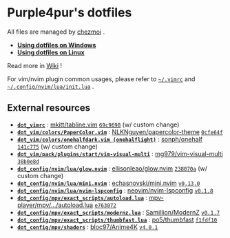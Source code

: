 # Purple4pur's dotfiles

All files are managed by [chezmoi](https://www.chezmoi.io/) .

* **[Using dotfiles on Windows](https://github.com/purple4pur/dotfiles/wiki/Using-dotfiles-on-Windows)**
* **[Using dotfiles on Linux](https://github.com/purple4pur/dotfiles/wiki/Using-dotfiles-on-Linux)**

Read more in [Wiki](https://github.com/purple4pur/dotfiles/wiki) !

For vim/nvim plugin common usages, please refer to [`~/.vimrc`](dot_vimrc) and [`~/.config/nvim/lua/init.lua`](dot_config/nvim/lua/init.lua) .

## External resources

* [**`dot_vimrc`**](./dot_vimrc) : [mkitt/tabline.vim](https://github.com/mkitt/tabline.vim) [`69c9698`](https://github.com/mkitt/tabline.vim/tree/69c9698) (w/ custom change)
* [**`dot_vim/colors/PaperColor.vim`**](./dot_vim/colors/PaperColor.vim) : [NLKNguyen/papercolor-theme](https://github.com/NLKNguyen/papercolor-theme) [`0cfe64f`](https://github.com/NLKNguyen/papercolor-theme/tree/0cfe64f)
* [**`dot_vim/colors/onehalfdark.vim (onehalflight)`**](./dot_vim/colors/onehalfdark.vim) : [sonph/onehalf](https://github.com/sonph/onehalf) [`141c775`](https://github.com/sonph/onehalf/tree/141c775) (w/ custom change)
* [**`dot_vim/pack/plugins/start/vim-visual-multi`**](./dot_vim/pack/plugins/start/vim-visual-multi) : [mg979/vim-visual-multi](https://github.com/mg979/vim-visual-multi) [`38b0e8d`](https://github.com/mg979/vim-visual-multi/tree/38b0e8d)
* [**`dot_config/nvim/lua/glow.nvim`**](./dot_config/nvim/lua/glow.nvim) : [ellisonleao/glow.nvim](https://github.com/ellisonleao/glow.nvim) [`238070a`](https://github.com/ellisonleao/glow.nvim/tree/238070a) (w/ custom change)
* [**`dot_config/nvim/lua/mini.nvim`**](./dot_config/nvim/lua/mini.nvim) : [echasnovski/mini.nvim](https://github.com/echasnovski/mini.nvim) [`v0.13.0`](https://github.com/echasnovski/mini.nvim/releases/tag/v0.13.0)
* [**`dot_config/nvim/lua/nvim-lspconfig`**](./dot_config/nvim/lua/nvim-lspconfig) : [neovim/nvim-lspconfig](https://github.com/neovim/nvim-lspconfig) [`v0.1.8`](https://github.com/neovim/nvim-lspconfig/releases/tag/v0.1.8)
* [**`dot_config/mpv/exact_scripts/autoload.lua`**](./dot_config/mpv/exact_scripts/autoload.lua) : [mpv-player/mpv/.../autoload.lua](https://github.com/mpv-player/mpv/blob/master/TOOLS/lua/autoload.lua) [`e763072`](https://github.com/mpv-player/mpv/blob/e763072/TOOLS/lua/autoload.lua)
* [**`dot_config/mpv/exact_scripts/modernz.lua`**](./dot_config/mpv/exact_scripts/modernz.lua) : [Samillion/ModernZ](https://github.com/Samillion/ModernZ) [`v0.1.7`](https://github.com/Samillion/ModernZ/releases/tag/v0.1.7)
* [**`dot_config/mpv/exact_scripts/thumbfast.lua`**](./dot_config/mpv/exact_scripts/thumbfast.lua) : [po5/thumbfast](https://github.com/po5/thumbfast) [`f1fdf10`](https://github.com/po5/thumbfast/tree/f1fdf10)
* [**`dot_config/mpv/shaders`**](./dot_config/mpv/shaders) : [bloc97/Anime4K](https://github.com/bloc97/Anime4K) [`v4.0.1`](https://github.com/bloc97/Anime4K/releases/tag/v4.0.1)
